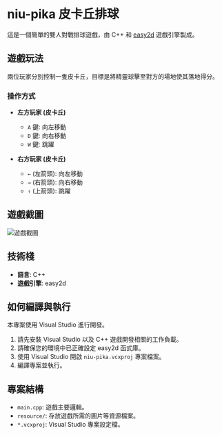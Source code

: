 # niu-pika 皮卡丘排球

這是一個簡單的雙人對戰排球遊戲，由 C++ 和 [easy2d](https://easy2d.org/) 遊戲引擎製成。

## 遊戲玩法

兩位玩家分別控制一隻皮卡丘，目標是將精靈球擊至對方的場地使其落地得分。

### 操作方式

- **左方玩家 (皮卡丘)**
    - `A` 鍵: 向左移動
    - `D` 鍵: 向右移動
    - `W` 鍵: 跳躍

- **右方玩家 (皮卡丘)**
    - `←` (左箭頭): 向左移動
    - `→` (右箭頭): 向右移動
    - `↑` (上箭頭): 跳躍

## 遊戲截圖

![遊戲截圖](resource/screenshot.png) 

## 技術棧

- **語言**: C++
- **遊戲引擎**: easy2d

## 如何編譯與執行
本專案使用 Visual Studio 進行開發。

1.  請先安裝 Visual Studio 以及 C++ 遊戲開發相關的工作負載。
2.  請確保您的環境中已正確設定 easy2d 函式庫。
3.  使用 Visual Studio 開啟 `niu-pika.vcxproj` 專案檔案。
4.  編譯專案並執行。

## 專案結構

- `main.cpp`: 遊戲主要邏輯。
- `resource/`: 存放遊戲所需的圖片等資源檔案。
- `*.vcxproj`: Visual Studio 專案設定檔。 